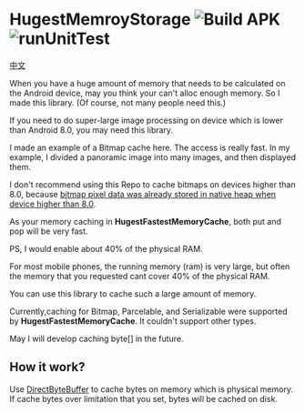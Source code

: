 # HugestMemroyStorage ![Build APK](https://github.com/BruceWind/HugestFastestMemoryCache/workflows/Build%20APK/badge.svg?branch=master)![runUnitTest](https://github.com/BruceWind/HugestFastestMemoryCache/workflows/runUnitTest/badge.svg)

[中文](https://github.com/BruceWind/HugestFastestMemoryCache/blob/master/README_zh.md)

When you have a huge amount of memory that needs to be calculated on the Android device, may you think your can't alloc enough memory.
So I made this library. (Of course, not many people need this.)


If you need to do super-large image processing on device which is lower than Android 8.0, you may need this library.


I made an example of a Bitmap cache here. The access is really fast. In my example, I divided a panoramic image into many images, and then displayed them.


I don't recommend using this Repo to cache bitmaps on devices higher than 8.0, because [bitmap pixel data was already stored in native heap when device higher than 8.0](https://developer.android.google.cn/topic/performance/graphics/manage-memory).

As your memory caching in **HugestFastestMemoryCache**, both put and pop will be very fast.


PS, I would enable about 40% of the physical RAM.


For most mobile phones, the running memory (ram) is 
very large, but often the memory that you requested cant cover 40% of the physical RAM.


You can use this library to cache such a large amount of memory.

Currently,caching for Bitmap, Parcelable, and Serializable were supported by **HugestFastestMemoryCache**. It couldn't support other types. 

May I will develop caching byte[] in the future.

## How it work?
Use [DirectByteBuffer](https://chromium.googlesource.com/android_tools/+/2403/sdk/sources/android-22/java/nio/DirectByteBuffer.java) 
 to cache bytes on memory which is physical memory. If cache bytes over limitation that you set, bytes will be cached on disk.
